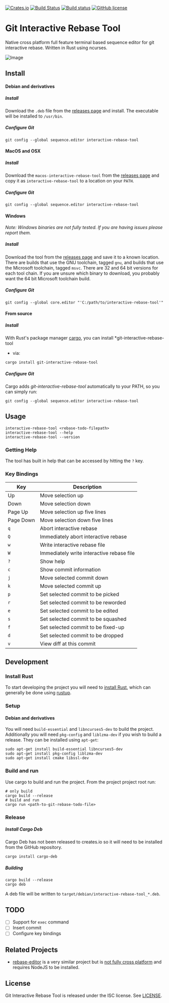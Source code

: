 [![Crates.io](https://img.shields.io/crates/v/git-interactive-rebase-tool.svg)][crates-io]
[![Build Status](https://travis-ci.org/MitMaro/git-interactive-rebase-tool.svg?branch=master)][travis-build]
[![Build status](https://ci.appveyor.com/api/projects/status/3a6j6n4o5x6aa763/branch/master?svg=true)][appveyor-build]
[![GitHub license](https://img.shields.io/badge/license-ISC-blue.svg)][license]

# Git Interactive Rebase Tool

Native cross platform full feature terminal based sequence editor for git interactive rebase. Written in Rust using ncurses.

![Image](git-interactive-tool.gif?raw=true)

## Install

#### Debian and derivatives

##### Install

Download the `.deb` file from the [releases page][releases] and install. The executable will be installed to `/usr/bin`.

##### Configure Git

    git config --global sequence.editor interactive-rebase-tool

#### MacOS and OSX

##### Install

Download the `macos-interactive-rebase-tool` from the [releases page][releases] and copy it as
`interactive-rebase-tool` to a location on your `PATH`.

##### Configure Git

    git config --global sequence.editor interactive-rebase-tool

#### Windows

*Note: Windows binaries are not fully tested. If you are having issues please report them.*

##### Install

Download the tool from the [releases page][releases] and save it to a known location. There are builds that use the GNU
toolchain, tagged `gnu`, and builds that use the Microsoft toolchain, tagged `msvc`. There are 32 and 64 bit versions
for each tool chain. If you are unsure which binary to download, you probably want the 64 bit Microsoft toolchain
build.

##### Configure Git

    git config --global core.editor "'C:/path/to/interactive-rebase-tool'"
    
#### From source

##### Install

With Rust's package manager [cargo](https://github.com/rust-lang/cargo), you can install *git-interactive-rebase-tool
* via:

```shell
cargo install git-interactive-rebase-tool
```

##### Configure Git

Cargo adds *git-interactive-rebase-tool* automatically to your PATH, so you can simply run:

    git config --global sequence.editor interactive-rebase-tool

## Usage

```shell
interactive-rebase-tool <rebase-todo-filepath>
interactive-rebase-tool --help
interactive-rebase-tool --version
```

### Getting Help

The tool has built in help that can be accessed by hitting the `?` key.

### Key Bindings

| Key          | Description |
| ------------ | ----------- |
|  Up          | Move selection up |
|  Down        | Move selection down |
|  Page Up     | Move selection up five lines |
|  Page Down   | Move selection down five lines |
|  `q`         | Abort interactive rebase |
|  `Q`         | Immediately abort interactive rebase |
|  `w`         | Write interactive rebase file |
|  `W`         | Immediately write interactive rebase file |
|  `?`         | Show help |
|  `c`         | Show commit information |
|  `j`         | Move selected commit down |
|  `k`         | Move selected commit up |
|  `p`         | Set selected commit to be picked |
|  `r`         | Set selected commit to be reworded |
|  `e`         | Set selected commit to be edited |
|  `s`         | Set selected commit to be squashed |
|  `f`         | Set selected commit to be fixed-up |
|  `d`         | Set selected commit to be dropped |
|  `v`         | View diff at this commit |


## Development

### Install Rust

To start developing the project you will need to [install Rust](https://doc.rust-lang.org/book/getting-started.html),
which can generally be done using [rustup](https://www.rustup.rs/).

### Setup

#### Debian and derivatives

You will need `build-essential` and `libncurses5-dev` to build the project.
Additionally you will need `pkg-config` and `liblzma-dev` if you wish to build
a release. They can be installed using `apt-get`:

    sudo apt-get install build-essential libncurses5-dev
    sudo apt-get install pkg-config liblzma-dev
    sudo apt-get install cmake libssl-dev


### Build and run

Use cargo to build and run the project. From the project project root run:

    # only build
    cargo build --release
    # build and run
    cargo run <path-to-git-rebase-todo-file>


### Release

##### Install Cargo Deb

Cargo Deb has not been released to creates.io so it will need to be installed from the GitHub repository.

    cargo install cargo-deb

##### Building

    cargo build --release
    cargo deb

A deb file will be written to `target/debian/interactive-rebase-tool_*.deb`.

## TODO

 - [ ] Support for `exec` command
 - [ ] Insert commit
 - [ ] Configure key bindings

## Related Projects

* [rebase-editor](https://github.com/sjurba/rebase-editor) is a very similar project but is [not fully cross platform](https://github.com/sjurba/rebase-editor/issues/7) and requires NodeJS to be installed.

## License

Git Interactive Rebase Tool is released under the ISC license. See [LICENSE](LICENSE).

[crates-io]:https://crates.io/crates/git-interactive-rebase-tool
[travis-build]:https://travis-ci.org/MitMaro/git-interactive-rebase-tool
[appveyor-build]:https://ci.appveyor.com/project/MitMaro/git-interactive-rebase-tool/branch/master
[license]:https://raw.githubusercontent.com/MitMaro/git-interactive-rebase-tool/master/LICENSE
[releases]:https://github.com/MitMaro/git-interactive-rebase-tool/releases
